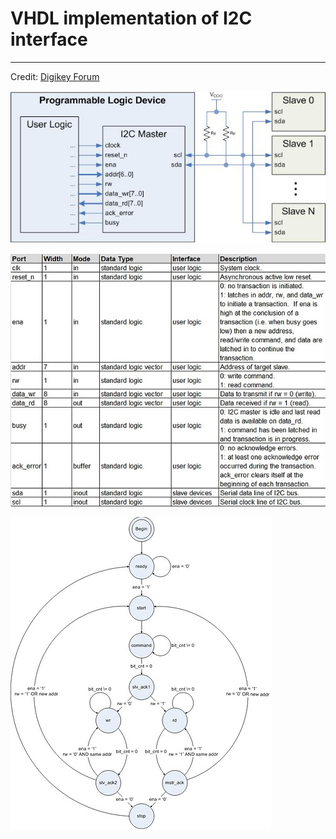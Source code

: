 # VHDL implementation of I2C interface
***
Credit: [Digikey Forum](https://forum.digikey.com/t/i2c-master-vhdl/12797)

![I/O](Img/1.jpeg)

![I/O](Img/2.jpeg)

![I/O](Img/3.jpeg)

